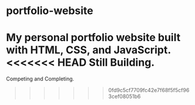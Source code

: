 # portfolio-website
My personal portfolio website built with HTML, CSS, and JavaScript.
<<<<<<< HEAD
Still Building.
=======
Competing and Completing.
>>>>>>> 0fd9c5cf7709fc42e7f68f5f5cf963cef08051b6
